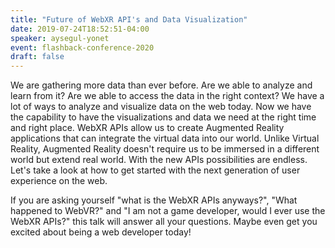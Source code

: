 ```yaml
---
title: "Future of WebXR API's and Data Visualization"
date: 2019-07-24T18:52:51-04:00
speaker: aysegul-yonet
event: flashback-conference-2020
draft: false
---
```


We are gathering more data than ever before. Are we able to analyze and learn from it? Are we able to access the data in the right context? We have a lot of ways to analyze and visualize data on the web today. Now we have the capability to have the visualizations and data we need at the right time and right place. WebXR APIs allow us to create Augmented Reality applications that can integrate the virtual data into our world. Unlike Virtual Reality, Augmented Reality doesn't require us to be immersed in a different world but extend real world. With the new APIs possibilities are endless. Let's take a look at how to get started with the next generation of user experience on the web.

If you are asking yourself "what is the WebXR APIs anyways?", "What happened to WebVR?" and "I am not a game developer, would I ever use the WebXR APIs?" this talk will answer all your questions. Maybe even get you excited about being a web developer today!
